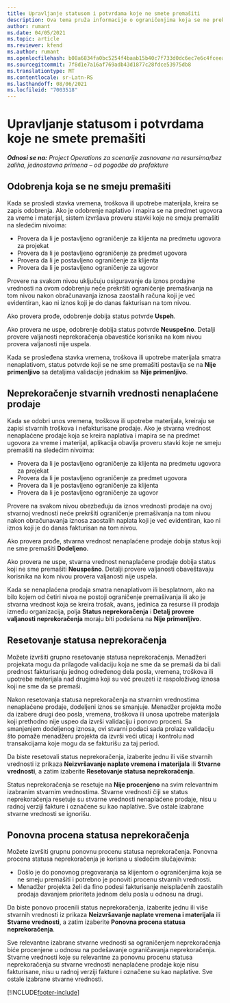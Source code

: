 ```yaml
---
title: Upravljanje statusom i potvrdama koje ne smete premašiti
description: Ova tema pruža informacije o ograničenjima koja se ne prekoračuju u usluzi Project Operations.
author: rumant
ms.date: 04/05/2021
ms.topic: article
ms.reviewer: kfend
ms.author: rumant
ms.openlocfilehash: b08a6834fa0bc5254f4baab15b40c7f733d0dc6ec7e6c4fceea2836e5e4c656a
ms.sourcegitcommit: 7f8d1e7a16af769adb43d1877c28fdce53975db8
ms.translationtype: MT
ms.contentlocale: sr-Latn-RS
ms.lasthandoff: 08/06/2021
ms.locfileid: "7003518"
---
```

# <a name="manage-not-to-exceed-status-and-validations"></a>Upravljanje statusom i potvrdama koje ne smete premašiti 

_**Odnosi se na:** Project Operations za scenarije zasnovane na resursima/bez zaliha, jednostavna primena – od pogodbe do profakture_

## <a name="not-to-exceed-on-approvals"></a>Odobrenja koja se ne smeju premašiti

Kada se prosledi stavka vremena, troškova ili upotrebe materijala, kreira se zapis odobrenja. Ako je odobrenje naplativo i mapira se na predmet ugovora za vreme i materijal, sistem izvršava proveru stavki koje ne smeju premašiti na sledećim nivoima:

  - Provera da li je postavljeno ograničenje za klijenta na predmetu ugovora za projekat
  - Provera da li je postavljeno ograničenje za predmet ugovora
  - Provera da li je postavljeno ograničenje za klijenta
  - Provera da li je postavljeno ograničenje za ugovor

Provere na svakom nivou uključuju osiguravanje da iznos prodajne vrednosti na ovom odobrenju neće prekršiti ograničenje premašivanja na tom nivou nakon obračunavanja iznosa zaostalih računa koji je već evidentiran, kao ni iznos koji je do danas fakturisan na tom nivou.

Ako provera prođe, odobrenje dobija status potvrde **Uspeh**.

Ako provera ne uspe, odobrenje dobija status potvrde **Neuspešno**. Detalji provere valjanosti neprekoračenja obavestiće korisnika na kom nivou provera valjanosti nije uspela.

Kada se prosleđena stavka vremena, troškova ili upotrebe materijala smatra nenaplativom, status potvrde koji se ne sme premašiti postavlja se na **Nije primenljivo** sa detaljima validacije jednakim sa **Nije primenljivo**.

## <a name="not-to-exceed-on-unbilled-sales-actuals"></a>Neprekoračenje stvarnih vrednosti nenaplaćene prodaje

Kada se odobri unos vremena, troškova ili upotrebe materijala, kreiraju se zapisi stvarnih troškova i nefakturisane prodaje. Ako je stvarna vrednost nenaplaćene prodaje koja se kreira naplativa i mapira se na predmet ugovora za vreme i materijal, aplikacija obavlja proveru stavki koje ne smeju premašiti na sledećim nivoima:

  - Provera da li je postavljeno ograničenje za klijenta na predmetu ugovora za projekat
  - Provera da li je postavljeno ograničenje za predmet ugovora
  - Provera da li je postavljeno ograničenje za klijenta
  - Provera da li je postavljeno ograničenje za ugovor

Provere na svakom nivou obezbeđuju da iznos vrednosti prodaje na ovoj stvarnoj vrednosti neće prekršiti ograničenje premašivanja na tom nivou nakon obračunavanja iznosa zaostalih naplata koji je već evidentiran, kao ni iznos koji je do danas fakturisan na tom nivou.

Ako provera prođe, stvarna vrednost nenaplaćene prodaje dobija status koji ne sme premašiti **Dodeljeno**.

Ako provera ne uspe, stvarna vrednost nenaplaćene prodaje dobija status koji ne sme premašiti **Neuspešno**. Detalji provere valjanosti obaveštavaju korisnika na kom nivou provera valjanosti nije uspela.

Kada se nenaplaćena prodaja smatra nenaplativom ili besplatnom, ako na bilo kojem od četiri nivoa ne postoji ograničenje premašivanja ili ako je stvarna vrednost koja se kreira trošak, avans, jedinica za resurse ili prodaja između organizacija, polja **Status neprekoračenja** i **Detalj provere valjanosti neprekoračenja** moraju biti podešena na **Nije primenljivo**.

## <a name="reset-the-not-to-exceed-status"></a>Resetovanje statusa neprekoračenja

Možete izvršiti grupno resetovanje statusa neprekoračenja. Menadžeri projekata mogu da prilagode validaciju koja ne sme da se premaši da bi dali prednost fakturisanju jednog određenog dela posla, vremena, troškova ili upotrebe materijala nad drugima koji su već preuzeti iz raspoloživog iznosa koji ne sme da se premaši.

Nakon resetovanja statusa neprekoračenja na stvarnim vrednostima nenaplaćene prodaje, dodeljeni iznos se smanjuje. Menadžer projekta može da izabere drugi deo posla, vremena, troškova ili unosa upotrebe materijala koji prethodno nije uspeo da izvrši validaciju i ponovo proceni. Sa smanjenjem dodeljenog iznosa, ovi stvarni podaci sada prolaze validaciju što pomaže menadžeru projekta da izvrši veći uticaj i kontrolu nad transakcijama koje mogu da se fakturišu za taj period.

Da biste resetovali status neprekoračenja, izaberite jednu ili više stvarnih vrednosti iz prikaza **Neizvršavanje naplate vremena i materijala** ili **Stvarne vrednosti**, a zatim izaberite **Resetovanje statusa neprekoračenja**.

Status neprekoračenja se resetuje na **Nije procenjeno** na svim relevantnim izabranim stvarnim vrednostima. Stvarne vrednosti čiji se status neprekoračenja resetuje su stvarne vrednosti nenaplaćene prodaje, nisu u radnoj verziji fakture i označene su kao naplative. Sve ostale izabrane stvarne vrednosti se ignorišu.

## <a name="reevaluate-not-to-exceed-status"></a>Ponovna procena statusa neprekoračenja

Možete izvršiti grupnu ponovnu procenu statusa neprekoračenja. Ponovna procena statusa neprekoračenja je korisna u sledećim slučajevima:

  - Došlo je do ponovnog pregovaranja sa klijentom o ograničenjima koja se ne smeju premašiti i potrebno je ponoviti procenu stvarnih vrednosti.
  - Menadžer projekta želi da fino podesi fakturisanje neisplaćenih zaostalih prodaja davanjem prioriteta jednom delu posla u odnosu na drugi.

Da biste ponovo procenili status neprekoračenja, izaberite jednu ili više stvarnih vrednosti iz prikaza **Neizvršavanje naplate vremena i materijala** ili **Stvarne vrednosti**, a zatim izaberite **Ponovna procena statusa neprekoračenja**.

Sve relevantne izabrane stvarne vrednosti sa ograničenjem neprekoračenja biće procenjene u odnosu na podešavanje ograničavanja neprekoračenja. Stvarne vrednosti koje su relevantne za ponovnu procenu statusa neprekoračenja su stvarne vrednosti nenaplaćene prodaje koje nisu fakturisane, nisu u radnoj verziji fakture i označene su kao naplative. Sve ostale izabrane stvarne vrednosti.


[!INCLUDE[footer-include](../../includes/footer-banner.md)]
